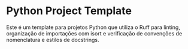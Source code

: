 # Python Project Template

Este é um template para projetos Python que utiliza o Ruff para linting, organização de importações com isort e verificação de convenções de nomenclatura e estilos de docstrings.